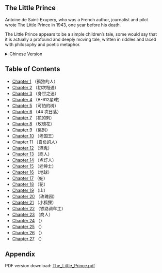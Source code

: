 
## The Little Prince

Antoine de Saint-Exupery, who was a French author, journalist and pilot wrote The Little Prince in 1943, one year before his death. 

The Little Prince appears to be a simple children’s tale, some would say that it is actually a profound and deeply moving tale, written in riddles and laced with philosophy and poetic metaphor. 

<details>
    <summary>Chinese Version</summary>
    <p>Antoine de Saint-Exupery 是一位法国作家，同时也是记者、飞行员，他在 1943 年写下《小王子》，那是他去世的前一年。</p>
    <p>《小王子》作为简单的童话故事问世，很多人却说《小王子》是一个意义深远和令人感动的故事，有很多迷一样隐喻，富有诗意和哲学意味。</p>
</details>

## Table of Contents

- [Chapter 1](chapter/01.md) （孤独的人）
- [Chapter 2](chapter/02.md) （初次相遇）
- [Chapter 3](chapter/03.md) （身世之迷）
- [Chapter 4](chapter/04.md) （B-612星球）
- [Chapter 5](chapter/05.md) （可怕的树）
- [Chapter 6](chapter/06.md) （44 次日落）
- [Chapter 7](chapter/07.md) （花的刺）
- [Chapter 8](chapter/08.md) （玫瑰花）
- [Chapter 9](chapter/09.md) （离别）
- [Chapter 10](chapter/10.md) （老国王）
- [Chapter 11](chapter/11.md) （自负的人）
- [Chapter 12](chapter/12.md) （酒鬼）
- [Chapter 13](chapter/13.md) （商人）
- [Chapter 14](chapter/14.md) （点灯人）
- [Chapter 15](chapter/15.md) （老绅士）
- [Chapter 16](chapter/16.md) （地球）
- [Chapter 17](chapter/17.md) （蛇）
- [Chapter 18](chapter/18.md) （花）
- [Chapter 19](chapter/19.md) （山）
- [Chapter 20](chapter/20.md) （玫瑰园）
- [Chapter 21](chapter/21.md) （小狐狸）
- [Chapter 22](chapter/22.md) （铁路调车工）
- [Chapter 23](chapter/23.md) （商人）
- [Chapter 24](chapter/24.md) （）
- [Chapter 25](chapter/25.md) （）
- [Chapter 26](chapter/26.md) （）
- [Chapter 27](chapter/27.md) （）

## Appendix

PDF version download: [The_Little_Prince.pdf](./appendix/The_Little_Prince.pdf)

